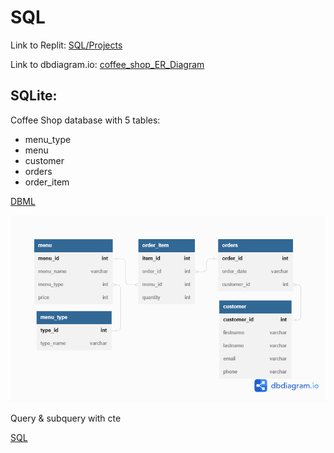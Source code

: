 # SQL

Link to Replit: [SQL/Projects](https://replit.com/@NidkamolBoonyan/SQLProjects)

Link to dbdiagram.io: [coffee_shop_ER_Diagram](https://dbdiagram.io/d/63d263de296d97641d7c4736)

## SQLite:

Coffee Shop database with 5 tables:
- menu_type
- menu
- customer
- orders
- order_item

[DBML](./coffee_shop.dbml)

![dbdiagram](./coffee_shop_ER_Diagram.png)

Query & subquery with cte

[SQL](coffee_shop.sql)

